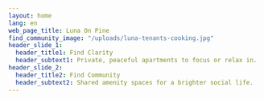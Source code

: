 ```yaml
---
layout: home
lang: en
web_page_title: Luna On Pine
find_community_image: "/uploads/luna-tenants-cooking.jpg"
header_slide_1:
  header_title1: Find Clarity
  header_subtext1: Private, peaceful apartments to focus or relax in.
header_slide_2:
  header_title2: Find Community
  header_subtext2: Shared amenity spaces for a brighter social life.
---
```




